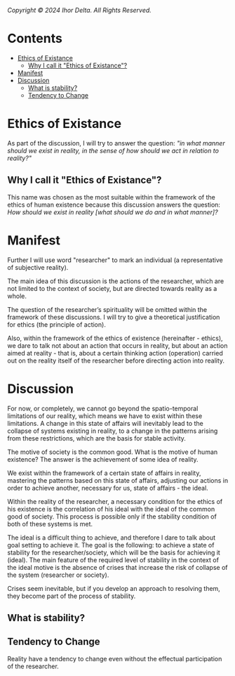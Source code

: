 _Copyright © 2024 Ihor Delta. All Rights Reserved._

# Contents

- [Ethics of Existance](#ethics-of-existance)
  - [Why I call it "Ethics of Existance"?](#why-i-call-it-ethics-of-existance)
- [Manifest](#manifest)
- [Discussion](#discussion)
  - [What is stability?](#what-is-stability)
  - [Tendency to Change](#tendency-to-change)

# Ethics of Existance

As part of the discussion, I will try to answer the question: _"in what manner should we exist in reality, in the sense of how should we act in relation to reality?"_

## Why I call it "Ethics of Existance"?

This name was chosen as the most suitable within the framework of the ethics of human existence because this discussion answers the question: _How should we exist in reality [what should we do and in what manner]?_

# Manifest

Further I will use word "researcher" to mark an individual (a representative of subjective reality).

The main idea of this discussion is the actions of the researcher, which are not limited to the context of society, but are directed towards reality as a whole.

The question of the researcher’s spirituality will be omitted within the framework of these discussions.  I will try to give a theoretical justification for ethics (the principle of action).

Also, within the framework of the ethics of existence (hereinafter - ethics), we dare to talk not about an action that occurs in reality, but about an action aimed at reality - that is, about a certain thinking action (operation) carried out on the reality itself of the researcher before directing  action into reality.

# Discussion

For now, or completely, we cannot go beyond the spatio-temporal limitations of our reality, which means we have to exist within these limitations.  A change in this state of affairs will inevitably lead to the collapse of systems existing in reality, to a change in the patterns arising from these restrictions, which are the basis for stable activity.  

The motive of society is the common good.  What is the motive of human existence? The answer is the achievement of some idea of reality.  

We exist within the framework of a certain state of affairs in reality, mastering the patterns based on this state of affairs, adjusting our actions in order to achieve another, necessary for us, state of affairs - the ideal.

Within the reality of the researcher, a necessary condition for the ethics of his existence is the correlation of his ideal with the ideal of the common good of society. This process is possible only if the stability condition of both of these systems is met.

The ideal is a difficult thing to achieve, and therefore I dare to talk about goal setting to achieve it. The goal is the following: to achieve a state of stability for the researcher/society, which will be the basis for achieving it (ideal). The main feature of the required level of stability in the context of the ideal motive is the absence of crises that increase the risk of collapse of the system (researcher or society). 

Crises seem inevitable, but if you develop an approach to resolving them, they become part of the process of stability.

## What is stability?

## Tendency to Change

Reality have a tendency to change even without the effectual participation of the researcher.
